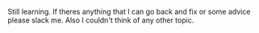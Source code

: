 Still learning. If theres anything that I can go back and fix or some advice please slack me. Also I couldn't think of any other topic. 

